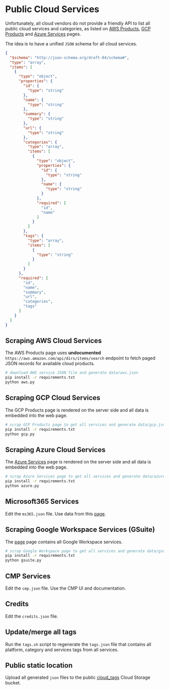 # Public Cloud Services

Unfortunately, all cloud vendors do not provide a friendly API to list all public cloud services and categories, as listed on [AWS Products](https://aws.amazon.com/products), [GCP Products](https://cloud.google.com/products) and [Azure Services](https://azure.microsoft.com/en-us/services/) pages.

The idea is to have a unified `JSON` schema for all cloud services.

```json
{
  "$schema": "http://json-schema.org/draft-04/schema#",
  "type": "array",
  "items": [
    {
      "type": "object",
      "properties": {
        "id": {
          "type": "string"
        },
        "name": {
          "type": "string"
        },
        "summary": {
          "type": "string"
        },
        "url": {
          "type": "string"
        },
        "categories": {
          "type": "array",
          "items": [
            {
              "type": "object",
              "properties": {
                "id": {
                  "type": "string"
                },
                "name": {
                  "type": "string"
                }
              },
              "required": [
                "id",
                "name"
              ]
            }
          ]
        },
        "tags": {
          "type": "array",
          "items": [
            {
              "type": "string"
            }
          ]
        }
      },
      "required": [
        "id",
        "name",
        "summary",
        "url",
        "categories",
        "tags"
      ]
    }
  ]
}
```

## Scraping AWS Cloud Services

The AWS Products page uses **undocumented** `https://aws.amazon.com/api/dirs/items/search` endpoint to fetch paged JSON records for available cloud products.

```sh
# download AWS service JSON file and generate data/aws.json
pip install -r requirements.txt
python aws.py
```

## Scraping GCP Cloud Services

The GCP Products page is rendered on the server side and all data is embedded into the web page.

```sh
# scrap GCP Products page to get all services and generate data/gcp.json
pip install -r requirements.txt
python gcp.py
```

## Scraping Azure Cloud Services

The [Azure Services](https://azure.microsoft.com/en-us/products/) page is rendered on the server side and all data is embedded into the web page.

```sh
# scrap Azure Services page to get all services and generate data/azure.json 
pip install -r requirements.txt
python azure.py
```

## Microsoft365 Services

Edit the `ms365.json` file. Use data from this [page](https://www.microsoft.com/en-us/microsoft-365/compare-microsoft-365-enterprise-plans).

## Scraping Google Workspace Services (GSuite)

The [page](https://workspace.google.com/features/) page contains all Google Workspace services.

```sh
# scrap Google Workspace page to get all services and generate data/gsuite.json
pip install -r requirements.txt
python gsuite.py
```

## CMP Services

Edit the `cmp.json` file. Use the CMP UI and documentation.

## Credits

Edit the `credits.json` file.

## Update/merge all tags

Run the `tags.sh` script to regenerate the `tags.json` file that contains all platform, category and services tags from all services.

## Public static location

Upload all generated `json` files to the public [cloud_tags](https://console.cloud.google.com/storage/browser/cloud_tags;tab=objects?forceOnBucketsSortingFiltering=false&project=zenrouter) Cloud Storage bucket.
